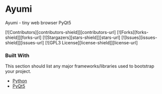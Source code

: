 # Ayumi
Ayumi - tiny web browser PyQt5

<!-- PROJECT SHIELDS -->
<!--
*** I'm using markdown "reference style" links for readability.
*** Reference links are enclosed in brackets [ ] instead of parentheses ( ).
*** See the bottom of this document for the declaration of the reference variables
*** for contributors-url, forks-url, etc. This is an optional, concise syntax you may use.
*** https://www.markdownguide.org/basic-syntax/#reference-style-links
-->
[![Contributors][contributors-shield]][contributors-url]
[![Forks][forks-shield]][forks-url]
[![Stargazers][stars-shield]][stars-url]
[![Issues][issues-shield]][issues-url]
[![GPL3 License][license-shield]][license-url]

### Built With

This section should list any major frameworks/libraries used to bootstrap your project.

* [Python](https://www.python.org/)
* [PyQt5](https://www.riverbankcomputing.com/software/pyqt/)
